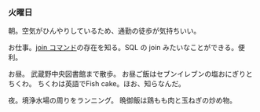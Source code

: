 ### 火曜日

朝。空気がひんやりしているため、通勤の徒歩が気持ちいい。

お仕事。[join コマンド](https://linux.die.net/man/1/join)の存在を知る。SQL の join みたいなことができる。便利。

お昼。
武蔵野中央図書館まで散歩。
お昼ご飯はセブンイレブンの塩おにぎりとちくわ。
ちくわは英語でFish cake。ほお、知らなんだ。

夜。境浄水場の周りをランニング。
晩御飯は鶏もも肉と玉ねぎの炒め物。